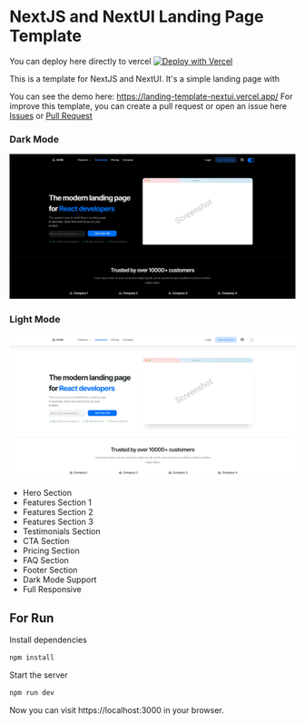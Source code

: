 # NextJS and NextUI Landing Page Template

You can deploy here directly to vercel [![Deploy with Vercel](https://vercel.com/button)](https://vercel.com/import/project?template=https://github.com/Siumauricio/landing-template-nextui)

This is a template for NextJS and NextUI. It's a simple landing page with 

You can see the demo here: https://landing-template-nextui.vercel.app/
For improve this template, you can create a pull request or open an issue here [Issues](https://github.com/Siumauricio/landing-template-nextui/issues) or [Pull Request](
    https://github.com/Siumauricio/landing-template-nextui/pulls)

### Dark Mode
![Landing Page Dark Mode](./public/Screenshot_2.png)

### Light Mode
![Landing Page Light Mode](./public/Screenshot_3.png)

- Hero Section
- Features Section 1
- Features Section 2
- Features Section 3
- Testimonials Section
- CTA Section
- Pricing Section
- FAQ Section
- Footer Section
- Dark Mode Support
- Full Responsive

## For Run

Install dependencies

    
```bash
npm install
```

Start the server

    
        
```bash
npm run dev
```

Now you can visit https://localhost:3000 in your browser.
